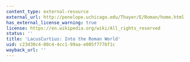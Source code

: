 ```yaml
---
content_type: external-resource
external_url: http://penelope.uchicago.edu/Thayer/E/Roman/home.html
has_external_license_warning: true
license: https://en.wikipedia.org/wiki/All_rights_reserved
status: ''
title: 'LacusCurtius: Into the Roman World'
uid: c23d30c4-00c4-4cc1-99aa-e005f7776f1c
wayback_url: ''
---
```

